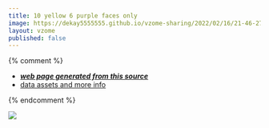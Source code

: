 ```yaml
---
title: 10 yellow 6 purple faces only
image: https://dekay5555555.github.io/vzome-sharing/2022/02/16/21-46-27-10 yellow 6 purple faces only/10 yellow 6 purple faces only.png
layout: vzome
published: false
---
```


{% comment %}
 - [***web page generated from this source***][post]
 - [data assets and more info][github]

[post]: <https://dekay5555555.github.io/vzome-sharing/2022/02/16/10 yellow 6 purple faces only-21-46-27.html>
[github]: <https://github.com/dekay5555555/vzome-sharing/tree/main/2022/02/16/21-46-27-10 yellow 6 purple faces only/>
{% endcomment %}

<vzome-viewer style="width: 100%; height: 65vh;"
       src="https://dekay5555555.github.io/vzome-sharing/2022/02/16/21-46-27-10 yellow 6 purple faces only/10 yellow 6 purple faces only.vZome" >
  <img src="https://dekay5555555.github.io/vzome-sharing/2022/02/16/21-46-27-10 yellow 6 purple faces only/10 yellow 6 purple faces only.png" />
</vzome-viewer>
